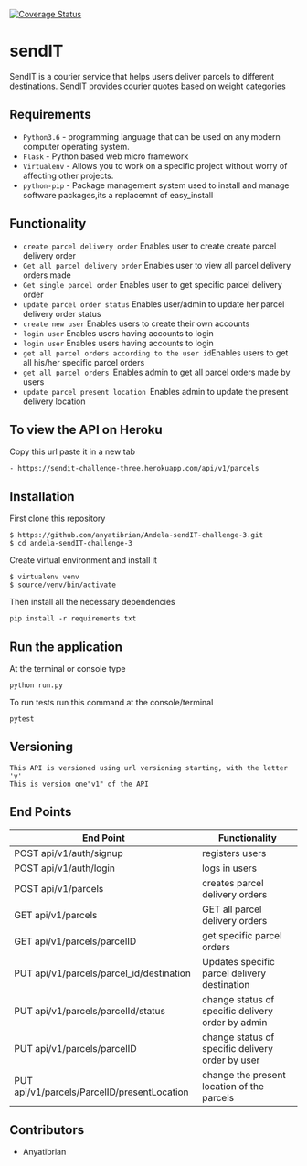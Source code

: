 [![Coverage Status](https://coveralls.io/repos/github/anyatibrian/Andela-sendIT-challenge-3/badge.svg)](https://coveralls.io/github/anyatibrian/Andela-sendIT-challenge-3)
# sendIT
SendIT is a courier service that helps users deliver parcels to different destinations. SendIT
provides courier quotes based on weight categories

## Requirements
- `Python3.6` - programming language that can be used on any modern computer operating system. 
- `Flask` - Python based web micro framework
- `Virtualenv` - Allows you to work on a specific project without worry of affecting other projects.
- `python-pip` - Package management system used to install and manage software packages,its a replacemnt of easy_install

## Functionality
- `create parcel delivery order` Enables user to create create parcel delivery order
- `Get all parcel delivery order` Enables user to view all parcel delivery orders made
- `Get single parcel order` Enables user  to get specific parcel delivery order
- `update parcel order status` Enables  user/admin to update her parcel delivery order status 
- `create new user` Enables  users to create their own accounts
- `login user` Enables  users having accounts to login 
- `login user` Enables  users having accounts to login 
- `get all parcel orders according to the user id`Enables users to get all his/her specific parcel orders 
- `get all parcel orders `Enables admin to get all parcel orders made by users
- `update parcel present location `Enables admin to update the present delivery location



## To view the API on Heroku 
Copy this url paste it in a new tab
```
- https://sendit-challenge-three.herokuapp.com/api/v1/parcels

```

## Installation
First clone this repository
```
$ https://github.com/anyatibrian/Andela-sendIT-challenge-3.git
$ cd andela-sendIT-challenge-3
```
Create virtual environment and install it
```
$ virtualenv venv
$ source/venv/bin/activate
```
Then install all the necessary dependencies
```
pip install -r requirements.txt
```

## Run the application
At the terminal or console type
```
python run.py
```
To run tests run this command at the console/terminal
```
pytest
```
## Versioning
```
This API is versioned using url versioning starting, with the letter 'v'
This is version one"v1" of the API
```
## End Points
|           End Point                              |     Functionality                                   |
|--------------------------------------------------|-----------------------------------------------------|
|     POST  api/v1/auth/signup                     |registers users                                      |  
|     POST  api/v1/auth/login                      |logs in users                                        |   
|     POST  api/v1/parcels                         |creates parcel delivery orders                       |  
|     GET   api/v1/parcels                         |GET all parcel delivery orders                       |
|     GET   api/v1/parcels/parcelID                |get specific parcel orders
|     PUT   api/v1/parcels/parcel_id/destination   |Updates specific parcel delivery destination         |
|     PUT   api/v1/parcels/parcelId/status         |change status of specific delivery order by admin    |
|     PUT   api/v1/parcels/parcelID                |change status of specific delivery order by user     |
|     PUT   api/v1/parcels/ParcelID/presentLocation|change the present location of the parcels


## Contributors
- Anyatibrian

